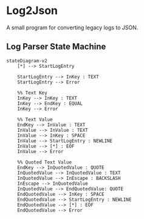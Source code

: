 <!--
Copyright 2025 dah4k
SPDX-License-Identifier: EPL-2.0
-->

# Log2Json

A small program for converting legacy logs to JSON.


## Log Parser State Machine

```mermaid
stateDiagram-v2
    [*] --> StartLogEntry

    StartLogEntry --> InKey : TEXT
    StartLogEntry --> Error

    %% Text Key
    InKey --> InKey : TEXT
    InKey --> EndKey : EQUAL
    InKey --> Error

    %% Text Value
    EndKey --> InValue : TEXT
    InValue --> InValue : TEXT
    InValue --> InKey : SPACE
    InValue --> StartLogEntry : NEWLINE
    InValue --> [*] : EOF
    InValue --> Error

    %% Quoted Text Value
    EndKey --> InQuotedValue : QUOTE
    InQuotedValue --> InQuotedValue : TEXT
    InQuotedValue --> InEscape : BACKSLASH
    InEscape --> InQuotedValue
    InQuotedValue --> EndQuotedValue: QUOTE
    EndQuotedValue --> InKey : SPACE
    EndQuotedValue --> StartLogEntry : NEWLINE
    EndQuotedValue --> [*] : EOF
    EndQuotedValue --> Error
```

